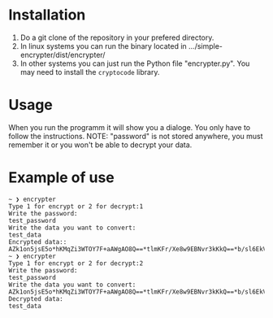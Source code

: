 # Installation
1. Do a git clone of the repository in your prefered directory.
2. In linux systems you can run the binary located in .../simple-encrypter/dist/encrypter/
3. In other systems you can just run the Python file "encrypter.py". You may need to install the `cryptocode` library.

# Usage
When you run the programm it will show you a dialoge. You only have to follow the instructions.
NOTE: "password" is not stored anywhere, you must remember it or you won't be able to decrypt your data. 

# Example of use
```
~ ❯ encrypter                                                                                                     
Type 1 for encrypt or 2 for decrypt:1
Write the password:
test_password
Write the data you want to convert:
test_data
Encrypted data::
AZk1on5jsE5o*hKMqZi3WTOY7F+aAWgAO8Q==*tlmKFr/Xe8w9EBNvr3kKkQ==*b/sl6EkVakNUAf3TWcBmew==
~ ❯ encrypter                                                                                                 
Type 1 for encrypt or 2 for decrypt:2
Write the password:
test_password
Write the data you want to convert:
AZk1on5jsE5o*hKMqZi3WTOY7F+aAWgAO8Q==*tlmKFr/Xe8w9EBNvr3kKkQ==*b/sl6EkVakNUAf3TWcBmew==
Decrypted data:
test_data
```
